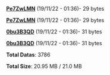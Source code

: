 [**Pe7ZwLMN**](/data/Pe7ZwLMN.txt) (19/11/22 - 01:36)- 29 bytes

[**Pe7ZwLMN**](/data/Pe7ZwLMN.txt) (19/11/22 - 01:36)- 29 bytes

[**0bu3B3QD**](/data/0bu3B3QD.txt) (19/11/22 - 01:36)- 31 bytes

[**0bu3B3QD**](/data/0bu3B3QD.txt) (19/11/22 - 01:36)- 31 bytes

**Total Datas**: 3786

**Total Size**: 20.95 MB / 21.0 MB